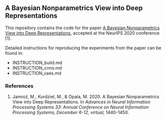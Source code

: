 ## A Bayesian Nonparametrics View into Deep Representations

This repository contains the code for the paper [A Bayesian Nonparametrics View into Deep Representations](https://proceedings.neurips.cc/paper/2020/hash/0ffaca95e3e5242ba1097ad8a9a6e95d-Abstract.html), accepted at the NeurIPS 2020 conference [1].

Detailed instructions for reproducing the experiments from the paper can be found in:
- INSTRUCTION_build.md
- INSTRUCTION_cnns.md
- INSTRUCTION_vaes.md

### References

1. Jamroż, M., Kurdziel, M., & Opala, M. 2020. A Bayesian Nonparametrics View into Deep Representations. In *Advances in Neural Information Processing Systems 33: Annual Conference on Neural Information Processing Systems, December 6-12, virtual,* 1440-1450.
